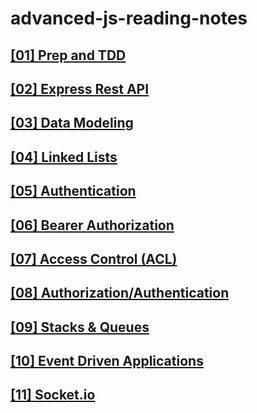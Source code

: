 # advanced-js-reading-notes

## [[01]  Prep and TDD](./01-prep-and-tdd.md)

## [[02]  Express Rest API](./02-Express-REST-API.md)

## [[03]  Data Modeling](./03-Data-Modeling.md)

## [[04]  Linked Lists](./04-Linked-Lists.md)

## [[05]  Authentication](./05-Authentication.md)

## [[06]  Bearer Authorization](./06-Bearer-Authorization.md)

## [[07]  Access Control (ACL)](./07-Access-Control-(ACL).md)

## [[08]  Authorization/Authentication](./08-Authorization-Authentication.md)

## [[09]  Stacks & Queues](./09-Stacks-and-Queues.md)

## [[10]  Event Driven Applications](./10-Event-Driven.md)

## [[11]  Socket.io](./11-Socket.io.md)